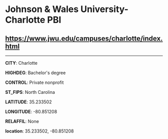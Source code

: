 # Johnson & Wales University-Charlotte PBI
## <https://www.jwu.edu/campuses/charlotte/index.html>
---
**CITY**: Charlotte

**HIGHDEG**: Bachelor's degree

**CONTROL**: Private nonprofit

**ST_FIPS**: North Carolina

**LATITUDE**: 35.233502

**LONGITUDE**: -80.851208

**RELAFFIL**: None

**location**: 35.233502, -80.851208